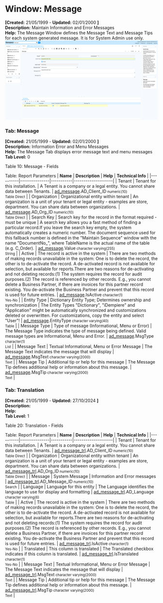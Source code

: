 # Window: Message

**[Created:** 21/05/1999 - **Updated:** 02/01/2000 **]**  
**Description:** Maintain Information and Error Messages  
**Help:** The Message Window defines the Message Text and Message Tips for each system generated message.  It is for System Admin use only.  
![](/img/docs/manual/Message-Window_iDempiere_v12.0.0.png)

### Tab: Message

**[Created:** 21/05/1999 - **Updated:** 02/01/2000 **]**   
**Description:** Information Error and Menu Messages  
**Help:** The Message Tab displays error message text and menu messages  
**Tab Level:** 0

Table 10: Message - Fields 

Table: Report Parameters
| **Name** | **Description** | **Help** | **Technical Info** |
|----------|---------------|-----------|--------------------|
| Tenant | Tenant for this installation. | A Tenant is a company or a legal entity. You cannot share data between Tenants. | [ad_message](https://idempiere-schemaspy.muriloht.com/adempiere/tables/ad_message.html).AD_Client_ID<small> numeric(10) <br/> Table Direct</small> | 
| Organization | Organizational entity within tenant | An organization is a unit of your tenant or legal entity - examples are store, department. You can share data between organizations. | [ad_message](https://idempiere-schemaspy.muriloht.com/adempiere/tables/ad_message.html).AD_Org_ID<small> numeric(10) <br/> Table Direct</small> | 
| Search Key | Search key for the record in the format required - must be unique | A search key allows you a fast method of finding a particular record.If you leave the search key empty, the system automatically creates a numeric number.  The document sequence used for this fallback number is defined in the &quot;Maintain Sequence&quot; window with the name &quot;DocumentNo_&quot;, where TableName is the actual name of the table (e.g. C_Order). | [ad_message](https://idempiere-schemaspy.muriloht.com/adempiere/tables/ad_message.html).Value<small> character varying(255) <br/> String</small> | 
| Active | The record is active in the system | There are two methods of making records unavailable in the system: One is to delete the record, the other is to de-activate the record. A de-activated record is not available for selection, but available for reports.There are two reasons for de-activating and not deleting records:(1) The system requires the record for audit purposes.(2) The record is referenced by other records. E.g., you cannot delete a Business Partner, if there are invoices for this partner record existing. You de-activate the Business Partner and prevent that this record is used for future entries. | [ad_message](https://idempiere-schemaspy.muriloht.com/adempiere/tables/ad_message.html).IsActive<small> character(1) <br/> Yes-No</small> | 
| Entity Type | Dictionary Entity Type; Determines ownership and synchronization | The Entity Types &quot;Dictionary&quot;, &quot;iDempiere&quot; and &quot;Application&quot; might be automatically synchronized and customizations deleted or overwritten.  For customizations, copy the entity and select &quot;User&quot;! | [ad_message](https://idempiere-schemaspy.muriloht.com/adempiere/tables/ad_message.html).EntityType<small> character varying(40) <br/> Table</small> | 
| Message Type | Type of message (Informational, Menu or Error) | The Message Type indicates the type of message being defined.  Valid message types are Informational, Menu and Error. | [ad_message](https://idempiere-schemaspy.muriloht.com/adempiere/tables/ad_message.html).MsgType<small> character(1) <br/> List</small> | 
| Message Text | Textual Informational, Menu or Error Message | The Message Text indicates the message that will display | [ad_message](https://idempiere-schemaspy.muriloht.com/adempiere/tables/ad_message.html).MsgText<small> character varying(2000) <br/> Text</small> | 
| Message Tip | Additional tip or help for this message | The Message Tip defines additional help or information about this message. | [ad_message](https://idempiere-schemaspy.muriloht.com/adempiere/tables/ad_message.html).MsgTip<small> character varying(2000) <br/> Text</small> | 


### Tab: Translation

**[Created:** 21/05/1999 - **Updated:** 27/10/2024 **]**   
**Description:**   
**Help:**   
**Tab Level:** 1

Table 20: Translation - Fields 

Table: Report Parameters
| **Name** | **Description** | **Help** | **Technical Info** |
|----------|---------------|-----------|--------------------|
| Tenant | Tenant for this installation. | A Tenant is a company or a legal entity. You cannot share data between Tenants. | [ad_message_trl](https://idempiere-schemaspy.muriloht.com/adempiere/tables/ad_message_trl.html).AD_Client_ID<small> numeric(10) <br/> Table Direct</small> | 
| Organization | Organizational entity within tenant | An organization is a unit of your tenant or legal entity - examples are store, department. You can share data between organizations. | [ad_message_trl](https://idempiere-schemaspy.muriloht.com/adempiere/tables/ad_message_trl.html).AD_Org_ID<small> numeric(10) <br/> Table Direct</small> | 
| Message | System Message | Information and Error messages | [ad_message_trl](https://idempiere-schemaspy.muriloht.com/adempiere/tables/ad_message_trl.html).AD_Message_ID<small> numeric(10) <br/> Search</small> | 
| Language | Language for this entity | The Language identifies the language to use for display and formatting | [ad_message_trl](https://idempiere-schemaspy.muriloht.com/adempiere/tables/ad_message_trl.html).AD_Language<small> character varying(6) <br/> Table</small> | 
| Active | The record is active in the system | There are two methods of making records unavailable in the system: One is to delete the record, the other is to de-activate the record. A de-activated record is not available for selection, but available for reports.There are two reasons for de-activating and not deleting records:(1) The system requires the record for audit purposes.(2) The record is referenced by other records. E.g., you cannot delete a Business Partner, if there are invoices for this partner record existing. You de-activate the Business Partner and prevent that this record is used for future entries. | [ad_message_trl](https://idempiere-schemaspy.muriloht.com/adempiere/tables/ad_message_trl.html).IsActive<small> character(1) <br/> Yes-No</small> | 
| Translated | This column is translated | The Translated checkbox indicates if this column is translated. | [ad_message_trl](https://idempiere-schemaspy.muriloht.com/adempiere/tables/ad_message_trl.html).IsTranslated<small> character(1) <br/> Yes-No</small> | 
| Message Text | Textual Informational, Menu or Error Message | The Message Text indicates the message that will display | [ad_message_trl](https://idempiere-schemaspy.muriloht.com/adempiere/tables/ad_message_trl.html).MsgText<small> character varying(2000) <br/> Text</small> | 
| Message Tip | Additional tip or help for this message | The Message Tip defines additional help or information about this message. | [ad_message_trl](https://idempiere-schemaspy.muriloht.com/adempiere/tables/ad_message_trl.html).MsgTip<small> character varying(2000) <br/> Text</small> | 


